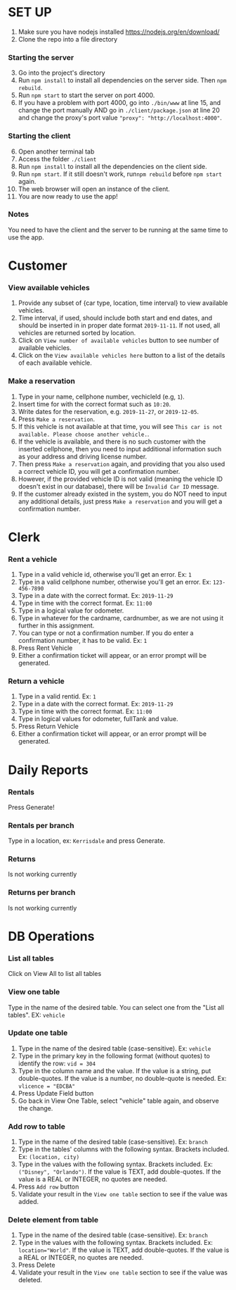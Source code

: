 # SET UP
1. Make sure you have nodejs installed https://nodejs.org/en/download/
2. Clone the repo into a file directory
### Starting the server
3. Go into the project's directory
4. Run `npm install` to install all dependencies on the server side. Then `npm rebuild`.
5. Run `npm start` to start the server on port 4000.
6. If you have a problem with port 4000, go into `./bin/www` at line 15, and change the port manually AND go in `./client/package.json` at line 20 and change the proxy's port value `"proxy": "http://localhost:4000"`.

### Starting the client
6. Open another terminal tab
7. Access the folder `./client`
8. Run `npm install` to install all the dependencies on the client side. 
9. Run `npm start`. If it still doesn't work, run`npm rebuild` before `npm start` again.
9. The web browser will open an instance of the client.
10. You are now ready to use the app!

### Notes
You need to have the client and the server to be running at the same time to use the app.

# Customer
### View available vehicles
1. Provide any subset of {car type, location, time interval} to view available vehicles.
2. Time interval, if used, should include both start and end dates, and should be inserted in
    in proper date format `2019-11-11`.
   If not used, all vehicles are returned sorted by location.
3. Click on `View number of available vehicles` button to see number of available vehicles.
4. Click on the `View available vehicles here` button to a list of the details of each available vehicle. 

### Make a reservation
1. Type in your name, cellphone number, vechicleId (e.g, `1`).
2. Insert time for with the correct format such as `10:20`.
3. Write dates for the reservation, e.g. `2019-11-27`, or `2019-12-05`.
4. Press `Make a reservation`.
5. If this vehicle is not available at that time,
    you will see `This car is not available. Please choose another vehicle.`.
6. If the vehicle is available, and there is no such customer with the inserted cellphone,
    then you need to input additional information such as your address and driving license number.
7. Then press `Make a reservation` again, and providing that you also used a correct vehicle ID,
    you will get a confirmation number.
8. However, if the provided vehicle ID is not valid (meaning the vehicle ID doesn't exist in our database),
    there will be `Invalid Car ID` message.
9. If the customer already existed in the system, you do NOT need to input any additional details,
    just press `Make a reservation` and you will get a confirmation number.


# Clerk
### Rent a vehicle
1. Type in a valid vehicle id, otherwise you'll get an error. Ex: `1`
2. Type in a valid cellphone number, otherwise you'll get an error. Ex: `123-456-7890`
3. Type in a date with the correct format. Ex: `2019-11-29`
4. Type in time with the correct format. Ex: `11:00`
5. Type in a logical value for odometer.
6. Type in whatever for the cardname, cardnumber, as we are not using it further in this assignment.
7. You can type or not a confirmation number. If you do enter a confirmation number, it has to be valid. Ex: `1`
8. Press Rent Vehicle
9. Either a confirmation ticket will appear, or an error prompt will be generated.

### Return a vehicle
1. Type in a valid rentid. Ex: `1`
2. Type in a date with the correct format. Ex: `2019-11-29`
3. Type in time with the correct format. Ex: `11:00`
4. Type in logical values for odometer, fullTank and value.
5. Press Return Vehicle
6. Either a confirmation ticket will appear, or an error prompt will be generated.

# Daily Reports
### Rentals
Press Generate!

### Rentals per branch
Type in a location, ex: `Kerrisdale` and press Generate.

### Returns
Is not working currently

### Returns per branch
Is not working currently

# DB Operations
### List all tables
Click on View All to list all tables

### View one table
Type in the name of the desired table. You can select one from the "List all tables". EX: `vehicle`

### Update one table
1. Type in the name of the desired table (case-sensitive). Ex: `vehicle`
2. Type in the primary key in the following format (without quotes) to identify the row: ` vid = 304 `
3. Type in the column name and the value. If the value is a string, put double-quotes. If the value is a number, no double-quote is needed. Ex: ` vlicence = "EDCBA" `
4. Press Update Field button
5. Go back in View One Table, select "vehicle" table again, and observe the change.

### Add row to table
1. Type in the name of the desired table (case-sensitive). Ex: `branch`
2. Type in the tables' columns with the following syntax. Brackets included. Ex: `(location, city)`
3. Type in the values with the following syntax. Brackets included. Ex: `("Disney", "Orlando")`. If the value is TEXT, add double-quotes. If the value is a REAL or INTEGER, no quotes are needed.
4. Press `Add row` button
5. Validate your result in the `View one table` section to see if the value was added.

### Delete element from table
1. Type in the name of the desired table (case-sensitive). Ex: `branch`
2. Type in the values with the following syntax. Brackets included. Ex: `location="World"`. If the value is TEXT, add double-quotes. If the value is a REAL or INTEGER, no quotes are needed.
3. Press Delete
4. Validate your result in the `View one table` section to see if the value was deleted.
